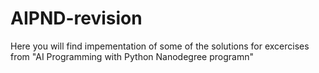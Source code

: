# AIPND-revision
Here you will find impementation of some of the solutions for excercises from "AI Programming with Python Nanodegree programn"
